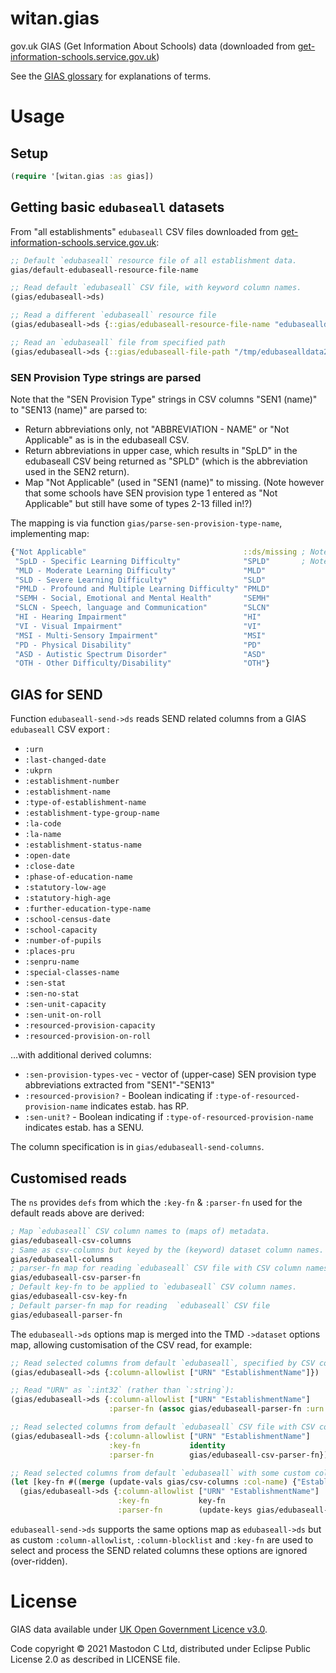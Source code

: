 # witan.gias

gov.uk GIAS (Get Information About Schools) data (downloaded from [get-information-schools.service.gov.uk](https://www.get-information-schools.service.gov.uk/))

See the [GIAS glossary](https://www.get-information-schools.service.gov.uk/glossary) for explanations of terms.

# Usage

## Setup

``` clojure
(require '[witan.gias :as gias])
```

##  Getting basic `edubaseall` datasets

From "all establishments" `edubaseall` CSV files downloaded from [get-information-schools.service.gov.uk](https://www.get-information-schools.service.gov.uk/):

```clojure
;; Default `edubaseall` resource file of all establishment data.
gias/default-edubaseall-resource-file-name

;; Read default `edubaseall` CSV file, with keyword column names.
(gias/edubaseall->ds)

;; Read a different `edubaseall` resource file
(gias/edubaseall->ds {::gias/edubaseall-resource-file-name "edubasealldata20230817.csv"})

;; Read an `edubaseall` file from specified path
(gias/edubaseall->ds {::gias/edubaseall-file-path "/tmp/edubasealldata20230421.csv"})
```

### SEN Provision Type strings are parsed

Note that the "SEN Provision Type" strings in CSV columns "SEN1 (name)" to "SEN13 (name)" are parsed to:

- Return abbreviations only, not "ABBREVIATION - NAME" or "Not Applicable" as is in the edubaseall CSV.
- Return abbreviations in upper case, which results in "SpLD" in the edubaseall CSV being returned as "SPLD" (which is the abbreviation used in the SEN2 return).
- Map "Not Applicable" (used in "SEN1 (name)" to missing. 
  (Note however that some schools have SEN provision type 1 entered as "Not Applicable" but still have some of types 2-13 filled in!?)

The mapping is via function `gias/parse-sen-provision-type-name`, implementing map:
```clojure
{"Not Applicable"                                   ::ds/missing ; Note missing
 "SpLD - Specific Learning Difficulty"              "SPLD"       ; Note upper-case
 "MLD - Moderate Learning Difficulty"               "MLD"
 "SLD - Severe Learning Difficulty"                 "SLD"
 "PMLD - Profound and Multiple Learning Difficulty" "PMLD"
 "SEMH - Social, Emotional and Mental Health"       "SEMH"
 "SLCN - Speech, language and Communication"        "SLCN"
 "HI - Hearing Impairment"                          "HI"
 "VI - Visual Impairment"                           "VI"
 "MSI - Multi-Sensory Impairment"                   "MSI"
 "PD - Physical Disability"                         "PD"
 "ASD - Autistic Spectrum Disorder"                 "ASD"
 "OTH - Other Difficulty/Disability"                "OTH"}
```

## GIAS for SEND

Function `edubaseall-send->ds` reads SEND related columns from a GIAS `edubaseall` CSV export :

- `:urn`
- `:last-changed-date`
- `:ukprn`
- `:establishment-number`
- `:establishment-name`
- `:type-of-establishment-name`
- `:establishment-type-group-name`
- `:la-code`
- `:la-name`
- `:establishment-status-name`
- `:open-date`
- `:close-date`
- `:phase-of-education-name`
- `:statutory-low-age`
- `:statutory-high-age`
- `:further-education-type-name`
- `:school-census-date`
- `:school-capacity`
- `:number-of-pupils`
- `:places-pru`
- `:senpru-name`
- `:special-classes-name`
- `:sen-stat`
- `:sen-no-stat`
- `:sen-unit-capacity`
- `:sen-unit-on-roll`
- `:resourced-provision-capacity`
- `:resourced-provision-on-roll`

…with additional derived columns:

   - `:sen-provision-types-vec` - vector of (upper-case) SEN provision type abbreviations extracted from \"SEN1\"-\"SEN13\"
   - `:resourced-provision?` - Boolean indicating if `:type-of-resourced-provision-name` indicates estab. has RP.
   - `:sen-unit?` - Boolean indicating if `:type-of-resourced-provision-name` indicates estab. has a SENU.

The column specification is in `gias/edubaseall-send-columns`.

## Customised reads

The `ns` provides `defs` from which the `:key-fn` & `:parser-fn`  used for the default reads above are derived:

```clojure
; Map `edubaseall` CSV column names to (maps of) metadata.
gias/edubaseall-csv-columns
; Same as csv-columns but keyed by the (keyword) dataset column names.
gias/edubaseall-columns
; parser-fn map for reading `edubaseall` CSV file with CSV column names.
gias/edubaseall-csv-parser-fn
; Default key-fn to be applied to `edubaseall` CSV column names.
gias/edubaseall-csv-key-fn
; Default parser-fn map for reading  `edubaseall` CSV file
gias/edubaseall-parser-fn
```

The `edubaseall->ds` options map is merged into the TMD `->dataset` options map, allowing customisation of the CSV read, for example:

```clojure
;; Read selected columns from default `edubaseall`, specified by CSV column name:
(gias/edubaseall->ds {:column-allowlist ["URN" "EstablishmentName"]})

;; Read "URN" as `:int32` (rather than `:string`):
(gias/edubaseall->ds {:column-allowlist ["URN" "EstablishmentName"]
                      :parser-fn (assoc gias/edubaseall-parser-fn :urn :int32)})

;; Read selected columns from default `edubaseall` CSV file with CSV colum names:
(gias/edubaseall->ds {:column-allowlist ["URN" "EstablishmentName"]
                      :key-fn           identity
                      :parser-fn        gias/edubaseall-csv-parser-fn})

;; Read selected columns from default `edubaseall` with some custom column names:
(let [key-fn #((merge (update-vals gias/csv-columns :col-name) {"EstablishmentName" :gias-establishment-name}) % %)]
  (gias/edubaseall->ds {:column-allowlist ["URN" "EstablishmentName"]
                        :key-fn           key-fn
                        :parser-fn        (update-keys gias/edubaseall-csv-parser-fn key-fn)}))
```

`edubaseall-send->ds` supports the same options map as `edubaseall->ds` but as custom `:column-allowlist`, `:column-blocklist` and `:key-fn` are used to select and process the SEND related columns these options are ignored (over-ridden).

# License

GIAS data available under [UK Open Government Licence v3.0](https://www.nationalarchives.gov.uk/doc/open-government-licence/version/3/).

Code copyright © 2021 Mastodon C Ltd, distributed under Eclipse Public License 2.0 as described in LICENSE file.

